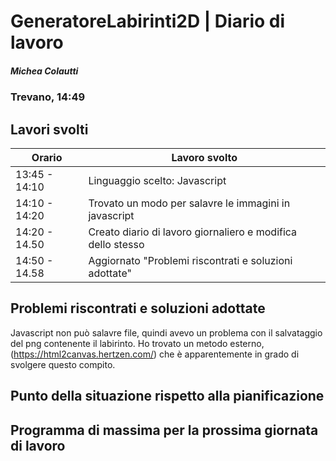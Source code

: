 

# GeneratoreLabirinti2D | Diario di lavoro
##### Michea Colautti
### Trevano, 14:49

## Lavori svolti


|Orario        |Lavoro svolto                                              |
|--------------|-----------------------------------------------------------|
|13:45 - 14:10 |Linguaggio scelto: Javascript                              |
|14:10 - 14:20 |Trovato un modo per salavre le immagini in javascript      |
|14:20 - 14.50 |Creato diario di lavoro giornaliero e modifica dello stesso|
|14:50 - 14.58 |Aggiornato "Problemi riscontrati e soluzioni adottate"     |

##  Problemi riscontrati e soluzioni adottate
Javascript non può salavre file, quindi avevo un problema con il salvataggio del png
contenente il labirinto. Ho trovato un metodo esterno, (https://html2canvas.hertzen.com/)
che è apparentemente in grado di svolgere questo compito.

##  Punto della situazione rispetto alla pianificazione


## Programma di massima per la prossima giornata di lavoro

